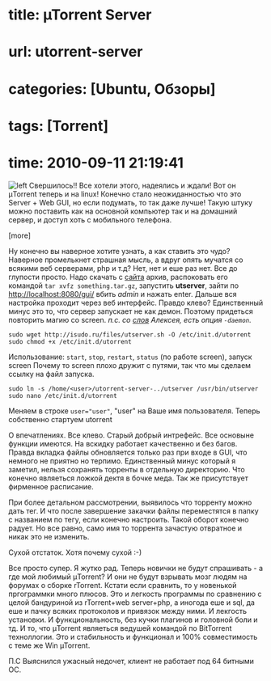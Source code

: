 # title: µTorrent Server
# url: utorrent-server
# categories: [Ubuntu, Обзоры]
# tags: [Torrent]
# time: 2010-09-11 21:19:41


![left](~utorrent-logo.png)
Свершилось!! Все хотели этого, надеялись и ждали! Вот он µTorrent теперь и на linux! Конечно стало неожиданностью что это Server + Web GUI, но если подумать, то так даже лучше! Такую штуку можно поставить как на основной компьютер так и на домашний сервер, и доступ хоть с мобильного телефона.

[more]

Ну конечно вы наверное хотите узнать, а как ставить это чудо? Наверное промелькнет страшная мысль, а вдруг опять мучатся со всякими веб серверами, php и т.д? Нет, нет и еше раз нет. Все до глупости просто. Надо скачать с [сайта](http://www.utorrent.com/downloads/linux) архив, распоковать его командой `tar xvfz something.tar.gz`, запустить **utserver**, зайти по [http://localhost:8080/gui/](http://localhost:8080/gui/) вбить _admin_ и нажать enter. Дальше вся настройка проходит через веб интерфейс. Правдо клево? Единственный минус это то, что сервер запускает не как демон. Поэтому придеться повторить магию со screen. _п.с. со [слов](http://isudo.ru/2010/09/%c2%b5torrent-server/comment-page-1/#comment-112) Алексея, есть опция `-daemon`._
    
    sudo wget http://isudo.ru/files/utserver.sh -O /etc/init.d/utorrent
    sudo chmod +x /etc/init.d/utorrent

Использование: `start`, `stop`, `restart`, `status` (по работе screen), запуск screen
Почему то screen плохо дружит с путями, так что мы сделаем ссылку на файл запуска.
    
    sudo ln -s /home/<user>/utorrent-server-../utserver /usr/bin/utserver
    sudo nano /etc/init.d/utorrent

Меняем в строке `user="user"`, "user" на Ваше имя пользователя.
Теперь собственно стартуем utorrent

О впечатлениях. Все клево. Старый добрый интрефейс. Все основыне функции имеются. На вскидку работает качественно и без багов. Правда вкладка файлы обновляется только раз при входе в GUI, что немного не приятно но терпимо. Единственный минус который я заметил, нельзя сохранять торренты в отдельную директорию. Что конечно являеться ложкой дектя в бочке меда. Так же присутствует фирменное расписание.

При более детальном рассмотрении, выявилось что торренту можно дать тег. И что после завершение закачки файлы переместятся в папку с названием по тегу, если конечно настроить. Такой оборот конечно радует. Но все равно, само имя то торрента зачастую отвратное и никак это не изменить.

Сухой отстаток. Хотя почему сухой :-)

Все просто супер. Я жутко рад. Теперь новички не будут спрашивать - а где мой любимый µTorrent? И они не будут взрывать мозг людям на форумах о сборке rTorrent. Кстати если сравнить, то у новенькой пргограммки много плюсов. Это и легкость программы по сравнению с целой бандуриной из rTorrent+web server+php, а иногода еше и sql, да еше и пачку всяких протоколов и привязок между ними. И лекгость установки. И функциональность, без кучки плагинов и головной боли и тд. И то, что µTorrent являеться ведушей командой по BitTorrent техноллогии. Это и стабильность и функционал и 100% совместимость с теме же Win µTorrent.

П.С Выяснился ужасный недочет, клиент не работает под 64 битными ОС.

